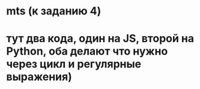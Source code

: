 # mts (к заданию 4)
# тут два кода, один на JS, второй на Python, оба делают что нужно через цикл и регулярные выражения)
